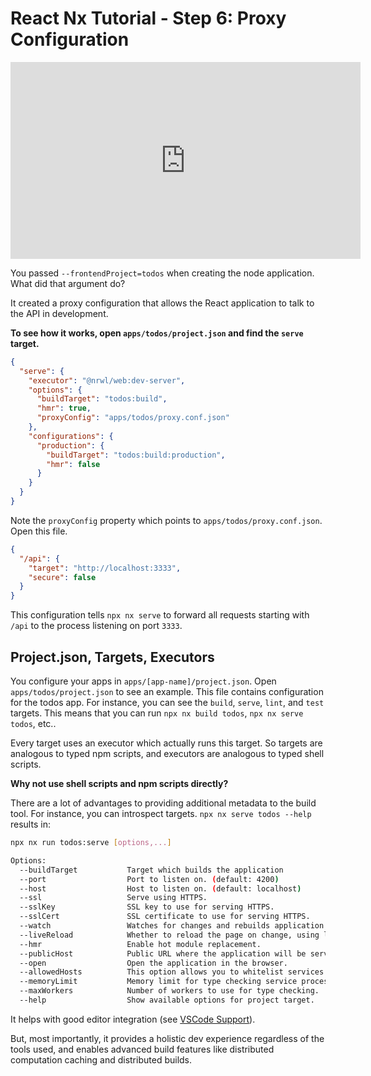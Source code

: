 # React Nx Tutorial - Step 6: Proxy Configuration

<iframe width="560" height="315" src="https://www.youtube.com/embed/xfvCz-yLeEw" frameborder="0" allow="accelerometer; autoplay; encrypted-media; gyroscope; picture-in-picture; fullscreen"></iframe>

You passed `--frontendProject=todos` when creating the node application. What did that argument do?

It created a proxy configuration that allows the React application to talk to the API in development.

**To see how it works, open `apps/todos/project.json` and find the `serve` target.**

```json
{
  "serve": {
    "executor": "@nrwl/web:dev-server",
    "options": {
      "buildTarget": "todos:build",
      "hmr": true,
      "proxyConfig": "apps/todos/proxy.conf.json"
    },
    "configurations": {
      "production": {
        "buildTarget": "todos:build:production",
        "hmr": false
      }
    }
  }
}
```

Note the `proxyConfig` property which points to `apps/todos/proxy.conf.json`. Open this file.

```json
{
  "/api": {
    "target": "http://localhost:3333",
    "secure": false
  }
}
```

This configuration tells `npx nx serve` to forward all requests starting with `/api` to the process listening on port `3333`.

## Project.json, Targets, Executors

You configure your apps in `apps/[app-name]/project.json`. Open `apps/todos/project.json` to see an example. This file contains configuration for the todos app. For instance, you can see the `build`, `serve`, `lint`, and `test` targets. This means that you can run `npx nx build todos`, `npx nx serve todos`, etc..

Every target uses an executor which actually runs this target. So targets are analogous to typed npm scripts, and executors are analogous to typed shell scripts.

**Why not use shell scripts and npm scripts directly?**

There are a lot of advantages to providing additional metadata to the build tool. For instance, you can introspect targets. `npx nx serve todos --help` results in:

```bash
npx nx run todos:serve [options,...]

Options:
  --buildTarget           Target which builds the application
  --port                  Port to listen on. (default: 4200)
  --host                  Host to listen on. (default: localhost)
  --ssl                   Serve using HTTPS.
  --sslKey                SSL key to use for serving HTTPS.
  --sslCert               SSL certificate to use for serving HTTPS.
  --watch                 Watches for changes and rebuilds application (default: true)
  --liveReload            Whether to reload the page on change, using live-reload. (default: true)
  --hmr                   Enable hot module replacement.
  --publicHost            Public URL where the application will be served
  --open                  Open the application in the browser.
  --allowedHosts          This option allows you to whitelist services that are allowed to access the dev server.
  --memoryLimit           Memory limit for type checking service process in MB.
  --maxWorkers            Number of workers to use for type checking.
  --help                  Show available options for project target.
```

It helps with good editor integration (see [VSCode Support](/using-nx/console#nx-console-for-vscode)).

But, most importantly, it provides a holistic dev experience regardless of the tools used, and enables advanced build features like distributed computation caching and distributed builds.
